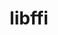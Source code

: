 ---
title: "libffi"
layout: cache
categories: [package, develop]
meta: {"compilers": ["apple-clang@=15.0.0", "cce@=18.0.0", "gcc@=10.2.1", "gcc@=10.3.0", "gcc@=10.5.0", "gcc@=11.1.0", "gcc@=11.4.0", "gcc@=12.3.0", "gcc@=12.4.0", "gcc@=13.2.0", "gcc@=13.3.0", "gcc@=7.3.1", "gcc@=7.5.0", "gcc@=9.4.0", "oneapi@=2024.1.0", "oneapi@=2024.2.1"], "num_specs": 49, "num_specs_by_stack": {"aws-isc": 1, "aws-isc-aarch64": 1, "aws-pcluster-icelake": 1, "aws-pcluster-neoverse_v1": 2, "aws-pcluster-x86_64_v4": 8, "bootstrap-x86_64-linux-gnu": 2, "build_systems": 2, "data-vis-sdk": 2, "developer-tools": 1, "developer-tools-aarch64-linux-gnu": 2, "developer-tools-darwin": 1, "developer-tools-manylinux2014": 1, "developer-tools-x86_64_v3-linux-gnu": 2, "e4s": 2, "e4s-cray-rhel": 2, "e4s-cray-sles": 1, "e4s-neoverse-v2": 2, "e4s-neoverse_v1": 1, "e4s-oneapi": 2, "e4s-power": 1, "e4s-rocm-external": 2, "gpu-tests": 4, "hep": 2, "ml-darwin-aarch64-mps": 1, "ml-linux-aarch64-cpu": 2, "ml-linux-aarch64-cuda": 2, "ml-linux-x86_64-cpu": 2, "ml-linux-x86_64-cuda": 2, "ml-linux-x86_64-rocm": 2, "radiuss": 2, "radiuss-aws": 2, "radiuss-aws-aarch64": 2, "root": 49, "tutorial": 4}, "oss": ["amzn2", "centos7", "rhel8", "sle_hpc15", "ubuntu18.04", "ubuntu20.04", "ubuntu22.04", "ubuntu24.04", "ventura"], "platforms": ["darwin", "linux"], "stacks": ["aws-isc", "aws-isc-aarch64", "aws-pcluster-icelake", "aws-pcluster-neoverse_v1", "aws-pcluster-x86_64_v4", "bootstrap-x86_64-linux-gnu", "build_systems", "data-vis-sdk", "developer-tools", "developer-tools-aarch64-linux-gnu", "developer-tools-darwin", "developer-tools-manylinux2014", "developer-tools-x86_64_v3-linux-gnu", "e4s", "e4s-cray-rhel", "e4s-cray-sles", "e4s-neoverse-v2", "e4s-neoverse_v1", "e4s-oneapi", "e4s-power", "e4s-rocm-external", "gpu-tests", "hep", "ml-darwin-aarch64-mps", "ml-linux-aarch64-cpu", "ml-linux-aarch64-cuda", "ml-linux-x86_64-cpu", "ml-linux-x86_64-cuda", "ml-linux-x86_64-rocm", "radiuss", "radiuss-aws", "radiuss-aws-aarch64", "root", "tutorial"], "targets": ["aarch64", "neoverse_v1", "neoverse_v2", "ppc64le", "skylake_avx512", "x86_64_v3", "x86_64_v4"], "versions": ["3.4.4", "3.4.6"]}
spec_details: [{"compiler": "gcc@=12.4.0", "hash": "24tmsfni44hf4hnithf45gg2ulnvbidy", "os": "amzn2", "platform": "linux", "size": "-", "stacks": ["aws-pcluster-x86_64_v4", "root"], "tarball": "https://binaries.spack.io/develop/build_cache/linux-amzn2-x86_64_v4/gcc-12.4.0/libffi-3.4.6/linux-amzn2-x86_64_v4-gcc-12.4.0-libffi-3.4.6-24tmsfni44hf4hnithf45gg2ulnvbidy.spack", "target": "x86_64_v4", "variants": ["build_system=autotools"], "versions": ["3.4.6"]}, {"compiler": "gcc@=11.4.0", "hash": "2cnxdz2vkwumt7ykt35nnnbqwxaer72x", "os": "ubuntu22.04", "platform": "linux", "size": "-", "stacks": ["e4s", "e4s-rocm-external", "hep", "root", "tutorial"], "tarball": "https://binaries.spack.io/develop/build_cache/linux-ubuntu22.04-x86_64_v3/gcc-11.4.0/libffi-3.4.6/linux-ubuntu22.04-x86_64_v3-gcc-11.4.0-libffi-3.4.6-2cnxdz2vkwumt7ykt35nnnbqwxaer72x.spack", "target": "x86_64_v3", "variants": ["build_system=autotools"], "versions": ["3.4.6"]}, {"compiler": "gcc@=12.3.0", "hash": "2r7ynxknkifgcykg2njbgjmcke7webwa", "os": "ubuntu22.04", "platform": "linux", "size": "-", "stacks": ["root", "tutorial"], "tarball": "https://binaries.spack.io/develop/build_cache/linux-ubuntu22.04-x86_64_v3/gcc-12.3.0/libffi-3.4.6/linux-ubuntu22.04-x86_64_v3-gcc-12.3.0-libffi-3.4.6-2r7ynxknkifgcykg2njbgjmcke7webwa.spack", "target": "x86_64_v3", "variants": ["build_system=autotools"], "versions": ["3.4.6"]}, {"compiler": "gcc@=13.2.0", "hash": "5gf4paxxnkr6fsppbsjmrd5hcjkam4gw", "os": "ubuntu24.04", "platform": "linux", "size": "-", "stacks": ["bootstrap-x86_64-linux-gnu", "ml-linux-x86_64-cpu", "ml-linux-x86_64-cuda", "ml-linux-x86_64-rocm", "root"], "tarball": "https://binaries.spack.io/develop/build_cache/linux-ubuntu24.04-x86_64_v3/gcc-13.2.0/libffi-3.4.6/linux-ubuntu24.04-x86_64_v3-gcc-13.2.0-libffi-3.4.6-5gf4paxxnkr6fsppbsjmrd5hcjkam4gw.spack", "target": "x86_64_v3", "variants": ["build_system=autotools"], "versions": ["3.4.6"]}, {"compiler": "gcc@=12.4.0", "hash": "5ifpde3xhouutkfjxhtli2y4cqwqlrdt", "os": "amzn2", "platform": "linux", "size": "-", "stacks": ["aws-pcluster-neoverse_v1", "root"], "tarball": "https://binaries.spack.io/develop/build_cache/linux-amzn2-neoverse_v1/gcc-12.4.0/libffi-3.4.6/linux-amzn2-neoverse_v1-gcc-12.4.0-libffi-3.4.6-5ifpde3xhouutkfjxhtli2y4cqwqlrdt.spack", "target": "neoverse_v1", "variants": ["build_system=autotools"], "versions": ["3.4.6"]}, {"compiler": "gcc@=13.2.0", "hash": "5ltteqxwhyxzjzoaavrwnufpxwjvmquy", "os": "ubuntu24.04", "platform": "linux", "size": "-", "stacks": ["ml-linux-aarch64-cpu", "ml-linux-aarch64-cuda", "root"], "tarball": "https://binaries.spack.io/develop/build_cache/linux-ubuntu24.04-aarch64/gcc-13.2.0/libffi-3.4.6/linux-ubuntu24.04-aarch64-gcc-13.2.0-libffi-3.4.6-5ltteqxwhyxzjzoaavrwnufpxwjvmquy.spack", "target": "aarch64", "variants": ["build_system=autotools"], "versions": ["3.4.6"]}, {"compiler": "gcc@=7.3.1", "hash": "6suiwvaupyuyasg4weguxzhmkltmdjo2", "os": "amzn2", "platform": "linux", "size": "-", "stacks": ["aws-pcluster-icelake", "root"], "tarball": "https://binaries.spack.io/develop/build_cache/linux-amzn2-skylake_avx512/gcc-7.3.1/libffi-3.4.4/linux-amzn2-skylake_avx512-gcc-7.3.1-libffi-3.4.4-6suiwvaupyuyasg4weguxzhmkltmdjo2.spack", "target": "skylake_avx512", "variants": ["build_system=autotools"], "versions": ["3.4.4"]}, {"compiler": "gcc@=12.4.0", "hash": "72xie4n3yn4owhb2ji3stxurh2xg3vvg", "os": "amzn2", "platform": "linux", "size": "-", "stacks": ["aws-pcluster-x86_64_v4", "root"], "tarball": "https://binaries.spack.io/develop/build_cache/linux-amzn2-x86_64_v4/gcc-12.4.0/libffi-3.4.6/linux-amzn2-x86_64_v4-gcc-12.4.0-libffi-3.4.6-72xie4n3yn4owhb2ji3stxurh2xg3vvg.spack", "target": "x86_64_v4", "variants": ["build_system=autotools"], "versions": ["3.4.6"]}, {"compiler": "gcc@=7.3.1", "hash": "7cdr6ox2vlre7hn3wjy3okxzxj5gtslt", "os": "amzn2", "platform": "linux", "size": "-", "stacks": ["radiuss-aws-aarch64", "root"], "tarball": "https://binaries.spack.io/develop/build_cache/linux-amzn2-aarch64/gcc-7.3.1/libffi-3.4.6/linux-amzn2-aarch64-gcc-7.3.1-libffi-3.4.6-7cdr6ox2vlre7hn3wjy3okxzxj5gtslt.spack", "target": "aarch64", "variants": ["build_system=autotools"], "versions": ["3.4.6"]}, {"compiler": "gcc@=10.5.0", "hash": "abl2ypadetl2t4v43o6xy3vuaawjwl32", "os": "centos7", "platform": "linux", "size": "-", "stacks": ["developer-tools-x86_64_v3-linux-gnu", "root"], "tarball": "https://binaries.spack.io/develop/build_cache/linux-centos7-x86_64_v3/gcc-10.5.0/libffi-3.4.6/linux-centos7-x86_64_v3-gcc-10.5.0-libffi-3.4.6-abl2ypadetl2t4v43o6xy3vuaawjwl32.spack", "target": "x86_64_v3", "variants": ["build_system=autotools"], "versions": ["3.4.6"]}, {"compiler": "oneapi@=2024.1.0", "hash": "avosnrne3r5qfkhep4hgowflbvf46oda", "os": "amzn2", "platform": "linux", "size": "-", "stacks": ["aws-pcluster-x86_64_v4", "root"], "tarball": "https://binaries.spack.io/develop/build_cache/linux-amzn2-x86_64_v4/oneapi-2024.1.0/libffi-3.4.6/linux-amzn2-x86_64_v4-oneapi-2024.1.0-libffi-3.4.6-avosnrne3r5qfkhep4hgowflbvf46oda.spack", "target": "x86_64_v4", "variants": ["build_system=autotools"], "versions": ["3.4.6"]}, {"compiler": "gcc@=10.3.0", "hash": "b3277igqwil7qg7bbdxnrhjmy6x4ezbg", "os": "sle_hpc15", "platform": "linux", "size": "-", "stacks": ["e4s-cray-sles", "root"], "tarball": "https://binaries.spack.io/develop/build_cache/linux-sle_hpc15-x86_64_v4/gcc-10.3.0/libffi-3.4.6/linux-sle_hpc15-x86_64_v4-gcc-10.3.0-libffi-3.4.6-b3277igqwil7qg7bbdxnrhjmy6x4ezbg.spack", "target": "x86_64_v4", "variants": ["build_system=autotools"], "versions": ["3.4.6"]}, {"compiler": "oneapi@=2024.1.0", "hash": "byuzmrixhh4elcuc7n5ybpp4szctvh2k", "os": "amzn2", "platform": "linux", "size": "-", "stacks": ["aws-pcluster-x86_64_v4", "root"], "tarball": "https://binaries.spack.io/develop/build_cache/linux-amzn2-x86_64_v3/oneapi-2024.1.0/libffi-3.4.6/linux-amzn2-x86_64_v3-oneapi-2024.1.0-libffi-3.4.6-byuzmrixhh4elcuc7n5ybpp4szctvh2k.spack", "target": "x86_64_v3", "variants": ["build_system=autotools"], "versions": ["3.4.6"]}, {"compiler": "gcc@=11.1.0", "hash": "chiledt2n4nrfw3sb2ftqr7pjkps3im6", "os": "ubuntu20.04", "platform": "linux", "size": "-", "stacks": ["gpu-tests", "root"], "tarball": "https://binaries.spack.io/develop/build_cache/linux-ubuntu20.04-x86_64_v3/gcc-11.1.0/libffi-3.4.4/linux-ubuntu20.04-x86_64_v3-gcc-11.1.0-libffi-3.4.4-chiledt2n4nrfw3sb2ftqr7pjkps3im6.spack", "target": "x86_64_v3", "variants": ["build_system=autotools", "patches=070b1f3"], "versions": ["3.4.4"]}, {"compiler": "gcc@=12.4.0", "hash": "cq6l2idknweovajia5qjblgbmwxfu2qw", "os": "amzn2", "platform": "linux", "size": "-", "stacks": ["aws-pcluster-x86_64_v4", "root"], "tarball": "https://binaries.spack.io/develop/build_cache/linux-amzn2-x86_64_v3/gcc-12.4.0/libffi-3.4.6/linux-amzn2-x86_64_v3-gcc-12.4.0-libffi-3.4.6-cq6l2idknweovajia5qjblgbmwxfu2qw.spack", "target": "x86_64_v3", "variants": ["build_system=autotools"], "versions": ["3.4.6"]}, {"compiler": "cce@=18.0.0", "hash": "ditlvjdlybyqc5h5ckbgftbyynbpszqw", "os": "rhel8", "platform": "linux", "size": "-", "stacks": ["e4s-cray-rhel", "root"], "tarball": "https://binaries.spack.io/develop/build_cache/linux-rhel8-x86_64_v3/cce-18.0.0/libffi-3.4.6/linux-rhel8-x86_64_v3-cce-18.0.0-libffi-3.4.6-ditlvjdlybyqc5h5ckbgftbyynbpszqw.spack", "target": "x86_64_v3", "variants": ["build_system=autotools"], "versions": ["3.4.6"]}, {"compiler": "gcc@=7.3.1", "hash": "dmxvjhxg3w2f3fdaj7vchr5grnsqhh37", "os": "amzn2", "platform": "linux", "size": "-", "stacks": ["radiuss-aws-aarch64", "root"], "tarball": "https://binaries.spack.io/develop/build_cache/linux-amzn2-aarch64/gcc-7.3.1/libffi-3.4.6/linux-amzn2-aarch64-gcc-7.3.1-libffi-3.4.6-dmxvjhxg3w2f3fdaj7vchr5grnsqhh37.spack", "target": "aarch64", "variants": ["build_system=autotools"], "versions": ["3.4.6"]}, {"compiler": "gcc@=11.4.0", "hash": "f6f3upoq2ncrkfzulpcyix6hrobzcygd", "os": "ubuntu22.04", "platform": "linux", "size": "-", "stacks": ["e4s-neoverse-v2", "root"], "tarball": "https://binaries.spack.io/develop/build_cache/linux-ubuntu22.04-neoverse_v2/gcc-11.4.0/libffi-3.4.6/linux-ubuntu22.04-neoverse_v2-gcc-11.4.0-libffi-3.4.6-f6f3upoq2ncrkfzulpcyix6hrobzcygd.spack", "target": "neoverse_v2", "variants": ["build_system=autotools"], "versions": ["3.4.6"]}, {"compiler": "cce@=18.0.0", "hash": "ff6pqk33gxuvsv5ctcyxgpeogrv6a4ad", "os": "rhel8", "platform": "linux", "size": "-", "stacks": ["e4s-cray-rhel", "root"], "tarball": "https://binaries.spack.io/develop/build_cache/linux-rhel8-x86_64_v3/cce-18.0.0/libffi-3.4.6/linux-rhel8-x86_64_v3-cce-18.0.0-libffi-3.4.6-ff6pqk33gxuvsv5ctcyxgpeogrv6a4ad.spack", "target": "x86_64_v3", "variants": ["build_system=autotools"], "versions": ["3.4.6"]}, {"compiler": "gcc@=7.3.1", "hash": "g7j2qk2eq6nmt576pbpgqfix2eogool3", "os": "amzn2", "platform": "linux", "size": "-", "stacks": ["aws-isc", "root"], "tarball": "https://binaries.spack.io/develop/build_cache/linux-amzn2-x86_64_v3/gcc-7.3.1/libffi-3.4.6/linux-amzn2-x86_64_v3-gcc-7.3.1-libffi-3.4.6-g7j2qk2eq6nmt576pbpgqfix2eogool3.spack", "target": "x86_64_v3", "variants": ["build_system=autotools"], "versions": ["3.4.6"]}, {"compiler": "gcc@=7.3.1", "hash": "gc7zl5vfz3xyh3krqg2s6yetbdghhpxr", "os": "amzn2", "platform": "linux", "size": "-", "stacks": ["radiuss-aws", "root"], "tarball": "https://binaries.spack.io/develop/build_cache/linux-amzn2-x86_64_v3/gcc-7.3.1/libffi-3.4.6/linux-amzn2-x86_64_v3-gcc-7.3.1-libffi-3.4.6-gc7zl5vfz3xyh3krqg2s6yetbdghhpxr.spack", "target": "x86_64_v3", "variants": ["build_system=autotools"], "versions": ["3.4.6"]}, {"compiler": "oneapi@=2024.1.0", "hash": "hlp5wnqmjc72lbhiakqppsqng5bdmpnb", "os": "amzn2", "platform": "linux", "size": "-", "stacks": ["aws-pcluster-x86_64_v4", "root"], "tarball": "https://binaries.spack.io/develop/build_cache/linux-amzn2-x86_64_v3/oneapi-2024.1.0/libffi-3.4.6/linux-amzn2-x86_64_v3-oneapi-2024.1.0-libffi-3.4.6-hlp5wnqmjc72lbhiakqppsqng5bdmpnb.spack", "target": "x86_64_v3", "variants": ["build_system=autotools"], "versions": ["3.4.6"]}, {"compiler": "oneapi@=2024.2.1", "hash": "id423qdjd52qb5oob4mekgnxoy6mbf6m", "os": "ubuntu22.04", "platform": "linux", "size": "-", "stacks": ["e4s-oneapi", "root"], "tarball": "https://binaries.spack.io/develop/build_cache/linux-ubuntu22.04-x86_64_v3/oneapi-2024.2.1/libffi-3.4.6/linux-ubuntu22.04-x86_64_v3-oneapi-2024.2.1-libffi-3.4.6-id423qdjd52qb5oob4mekgnxoy6mbf6m.spack", "target": "x86_64_v3", "variants": ["build_system=autotools"], "versions": ["3.4.6"]}, {"compiler": "gcc@=11.4.0", "hash": "ie4sauxnejuhd3jejfaved6m25vwc2zy", "os": "ubuntu22.04", "platform": "linux", "size": "-", "stacks": ["e4s-neoverse_v1", "root"], "tarball": "https://binaries.spack.io/develop/build_cache/linux-ubuntu22.04-neoverse_v1/gcc-11.4.0/libffi-3.4.6/linux-ubuntu22.04-neoverse_v1-gcc-11.4.0-libffi-3.4.6-ie4sauxnejuhd3jejfaved6m25vwc2zy.spack", "target": "neoverse_v1", "variants": ["build_system=autotools"], "versions": ["3.4.6"]}, {"compiler": "gcc@=13.3.0", "hash": "iu4lzjxbijcgpfykpfb5w7dyhrhk4nwe", "os": "rhel8", "platform": "linux", "size": "-", "stacks": ["developer-tools-aarch64-linux-gnu", "root"], "tarball": "https://binaries.spack.io/develop/build_cache/linux-rhel8-aarch64/gcc-13.3.0/libffi-3.4.6/linux-rhel8-aarch64-gcc-13.3.0-libffi-3.4.6-iu4lzjxbijcgpfykpfb5w7dyhrhk4nwe.spack", "target": "aarch64", "variants": ["build_system=autotools"], "versions": ["3.4.6"]}, {"compiler": "gcc@=13.2.0", "hash": "j2enorhqqder3oymr3enfecwxtom6jxo", "os": "ubuntu24.04", "platform": "linux", "size": "-", "stacks": ["ml-linux-aarch64-cpu", "ml-linux-aarch64-cuda", "root"], "tarball": "https://binaries.spack.io/develop/build_cache/linux-ubuntu24.04-aarch64/gcc-13.2.0/libffi-3.4.6/linux-ubuntu24.04-aarch64-gcc-13.2.0-libffi-3.4.6-j2enorhqqder3oymr3enfecwxtom6jxo.spack", "target": "aarch64", "variants": ["build_system=autotools"], "versions": ["3.4.6"]}, {"compiler": "gcc@=10.2.1", "hash": "ja72v5vgobpv5twdfqxkn77nwkyamqb7", "os": "centos7", "platform": "linux", "size": "-", "stacks": ["developer-tools-manylinux2014", "root"], "tarball": "https://binaries.spack.io/develop/build_cache/linux-centos7-x86_64_v3/gcc-10.2.1/libffi-3.4.6/linux-centos7-x86_64_v3-gcc-10.2.1-libffi-3.4.6-ja72v5vgobpv5twdfqxkn77nwkyamqb7.spack", "target": "x86_64_v3", "variants": ["build_system=autotools"], "versions": ["3.4.6"]}, {"compiler": "gcc@=7.5.0", "hash": "jmijes7k5kwjyx5hqgvqbouflacn5jjp", "os": "ubuntu18.04", "platform": "linux", "size": "-", "stacks": ["build_systems", "radiuss", "root"], "tarball": "https://binaries.spack.io/develop/build_cache/linux-ubuntu18.04-x86_64_v3/gcc-7.5.0/libffi-3.4.6/linux-ubuntu18.04-x86_64_v3-gcc-7.5.0-libffi-3.4.6-jmijes7k5kwjyx5hqgvqbouflacn5jjp.spack", "target": "x86_64_v3", "variants": ["build_system=autotools"], "versions": ["3.4.6"]}, {"compiler": "gcc@=12.3.0", "hash": "lbtwdkrae5eziols5pqc4tpre73m5zkx", "os": "ubuntu22.04", "platform": "linux", "size": "-", "stacks": ["root", "tutorial"], "tarball": "https://binaries.spack.io/develop/build_cache/linux-ubuntu22.04-x86_64_v3/gcc-12.3.0/libffi-3.4.6/linux-ubuntu22.04-x86_64_v3-gcc-12.3.0-libffi-3.4.6-lbtwdkrae5eziols5pqc4tpre73m5zkx.spack", "target": "x86_64_v3", "variants": ["build_system=autotools"], "versions": ["3.4.6"]}, {"compiler": "gcc@=11.1.0", "hash": "lhsfecuurk6wf2bgp77cl3kl5px4o232", "os": "ubuntu20.04", "platform": "linux", "size": "-", "stacks": ["gpu-tests", "root"], "tarball": "https://binaries.spack.io/develop/build_cache/linux-ubuntu20.04-x86_64_v3/gcc-11.1.0/libffi-3.4.4/linux-ubuntu20.04-x86_64_v3-gcc-11.1.0-libffi-3.4.4-lhsfecuurk6wf2bgp77cl3kl5px4o232.spack", "target": "x86_64_v3", "variants": ["build_system=autotools"], "versions": ["3.4.4"]}, {"compiler": "apple-clang@=15.0.0", "hash": "lx5ghndhqjxg6ovtdaqtzxulnbml34u5", "os": "ventura", "platform": "darwin", "size": "-", "stacks": ["developer-tools-darwin", "ml-darwin-aarch64-mps", "root"], "tarball": "https://binaries.spack.io/develop/build_cache/darwin-ventura-aarch64/apple-clang-15.0.0/libffi-3.4.6/darwin-ventura-aarch64-apple-clang-15.0.0-libffi-3.4.6-lx5ghndhqjxg6ovtdaqtzxulnbml34u5.spack", "target": "aarch64", "variants": ["build_system=autotools"], "versions": ["3.4.6"]}, {"compiler": "gcc@=13.3.0", "hash": "m7hqqcgev54u2xk3yb34fxicf6agqz4a", "os": "rhel8", "platform": "linux", "size": "-", "stacks": ["developer-tools-aarch64-linux-gnu", "root"], "tarball": "https://binaries.spack.io/develop/build_cache/linux-rhel8-aarch64/gcc-13.3.0/libffi-3.4.6/linux-rhel8-aarch64-gcc-13.3.0-libffi-3.4.6-m7hqqcgev54u2xk3yb34fxicf6agqz4a.spack", "target": "aarch64", "variants": ["build_system=autotools"], "versions": ["3.4.6"]}, {"compiler": "gcc@=11.1.0", "hash": "mcorpmq5fjgvzn23wxhyd62cmcj2t5f7", "os": "ubuntu20.04", "platform": "linux", "size": "-", "stacks": ["gpu-tests", "root"], "tarball": "https://binaries.spack.io/develop/build_cache/linux-ubuntu20.04-x86_64_v3/gcc-11.1.0/libffi-3.4.4/linux-ubuntu20.04-x86_64_v3-gcc-11.1.0-libffi-3.4.4-mcorpmq5fjgvzn23wxhyd62cmcj2t5f7.spack", "target": "x86_64_v3", "variants": ["build_system=autotools"], "versions": ["3.4.4"]}, {"compiler": "gcc@=7.5.0", "hash": "pabdliaqlqxdnvsmbxkahsy3ovsnzwje", "os": "ubuntu18.04", "platform": "linux", "size": "-", "stacks": ["developer-tools", "root"], "tarball": "https://binaries.spack.io/develop/build_cache/linux-ubuntu18.04-x86_64_v3/gcc-7.5.0/libffi-3.4.6/linux-ubuntu18.04-x86_64_v3-gcc-7.5.0-libffi-3.4.6-pabdliaqlqxdnvsmbxkahsy3ovsnzwje.spack", "target": "x86_64_v3", "variants": ["build_system=autotools"], "versions": ["3.4.6"]}, {"compiler": "gcc@=7.5.0", "hash": "pf5qzvtp4tu3ldmiif7m5mcjeuoxzieo", "os": "ubuntu18.04", "platform": "linux", "size": "-", "stacks": ["build_systems", "radiuss", "root"], "tarball": "https://binaries.spack.io/develop/build_cache/linux-ubuntu18.04-x86_64_v3/gcc-7.5.0/libffi-3.4.6/linux-ubuntu18.04-x86_64_v3-gcc-7.5.0-libffi-3.4.6-pf5qzvtp4tu3ldmiif7m5mcjeuoxzieo.spack", "target": "x86_64_v3", "variants": ["build_system=autotools"], "versions": ["3.4.6"]}, {"compiler": "gcc@=11.1.0", "hash": "ql666xo64bn6sf2uc6fuxcmmunne5wv2", "os": "ubuntu20.04", "platform": "linux", "size": "-", "stacks": ["data-vis-sdk", "root"], "tarball": "https://binaries.spack.io/develop/build_cache/linux-ubuntu20.04-x86_64_v3/gcc-11.1.0/libffi-3.4.6/linux-ubuntu20.04-x86_64_v3-gcc-11.1.0-libffi-3.4.6-ql666xo64bn6sf2uc6fuxcmmunne5wv2.spack", "target": "x86_64_v3", "variants": ["build_system=autotools"], "versions": ["3.4.6"]}, {"compiler": "gcc@=10.5.0", "hash": "r7lexpadzfjfcohr3ivhcufbspetadgs", "os": "centos7", "platform": "linux", "size": "-", "stacks": ["developer-tools-x86_64_v3-linux-gnu", "root"], "tarball": "https://binaries.spack.io/develop/build_cache/linux-centos7-x86_64_v3/gcc-10.5.0/libffi-3.4.6/linux-centos7-x86_64_v3-gcc-10.5.0-libffi-3.4.6-r7lexpadzfjfcohr3ivhcufbspetadgs.spack", "target": "x86_64_v3", "variants": ["build_system=autotools"], "versions": ["3.4.6"]}, {"compiler": "gcc@=12.4.0", "hash": "riaud3xjdtvs7ggb3nsrytlesnlnael6", "os": "amzn2", "platform": "linux", "size": "-", "stacks": ["aws-pcluster-x86_64_v4", "root"], "tarball": "https://binaries.spack.io/develop/build_cache/linux-amzn2-x86_64_v3/gcc-12.4.0/libffi-3.4.6/linux-amzn2-x86_64_v3-gcc-12.4.0-libffi-3.4.6-riaud3xjdtvs7ggb3nsrytlesnlnael6.spack", "target": "x86_64_v3", "variants": ["build_system=autotools"], "versions": ["3.4.6"]}, {"compiler": "gcc@=11.1.0", "hash": "snirgdlaattxl56kgjwgwocrb65biesg", "os": "ubuntu20.04", "platform": "linux", "size": "-", "stacks": ["data-vis-sdk", "root"], "tarball": "https://binaries.spack.io/develop/build_cache/linux-ubuntu20.04-x86_64_v3/gcc-11.1.0/libffi-3.4.6/linux-ubuntu20.04-x86_64_v3-gcc-11.1.0-libffi-3.4.6-snirgdlaattxl56kgjwgwocrb65biesg.spack", "target": "x86_64_v3", "variants": ["build_system=autotools"], "versions": ["3.4.6"]}, {"compiler": "gcc@=9.4.0", "hash": "spb37vspiaaz2sredpxpr6snplpf5fgi", "os": "ubuntu20.04", "platform": "linux", "size": "-", "stacks": ["e4s-power", "root"], "tarball": "https://binaries.spack.io/develop/build_cache/linux-ubuntu20.04-ppc64le/gcc-9.4.0/libffi-3.4.6/linux-ubuntu20.04-ppc64le-gcc-9.4.0-libffi-3.4.6-spb37vspiaaz2sredpxpr6snplpf5fgi.spack", "target": "ppc64le", "variants": ["build_system=autotools"], "versions": ["3.4.6"]}, {"compiler": "gcc@=11.1.0", "hash": "tgjwrmbxrnyzv2eari7jwyby4wabg237", "os": "ubuntu20.04", "platform": "linux", "size": "-", "stacks": ["gpu-tests", "root"], "tarball": "https://binaries.spack.io/develop/build_cache/linux-ubuntu20.04-x86_64_v3/gcc-11.1.0/libffi-3.4.4/linux-ubuntu20.04-x86_64_v3-gcc-11.1.0-libffi-3.4.4-tgjwrmbxrnyzv2eari7jwyby4wabg237.spack", "target": "x86_64_v3", "variants": ["build_system=autotools"], "versions": ["3.4.4"]}, {"compiler": "oneapi@=2024.2.1", "hash": "ugmktc4nsvdozwhlrnxflse62vw2ohh7", "os": "ubuntu22.04", "platform": "linux", "size": "-", "stacks": ["e4s-oneapi", "root"], "tarball": "https://binaries.spack.io/develop/build_cache/linux-ubuntu22.04-x86_64_v3/oneapi-2024.2.1/libffi-3.4.6/linux-ubuntu22.04-x86_64_v3-oneapi-2024.2.1-libffi-3.4.6-ugmktc4nsvdozwhlrnxflse62vw2ohh7.spack", "target": "x86_64_v3", "variants": ["build_system=autotools"], "versions": ["3.4.6"]}, {"compiler": "gcc@=7.3.1", "hash": "uxm63hqdob6dkj6cvubrls7ghhh6j2zv", "os": "amzn2", "platform": "linux", "size": "-", "stacks": ["aws-isc-aarch64", "root"], "tarball": "https://binaries.spack.io/develop/build_cache/linux-amzn2-aarch64/gcc-7.3.1/libffi-3.4.6/linux-amzn2-aarch64-gcc-7.3.1-libffi-3.4.6-uxm63hqdob6dkj6cvubrls7ghhh6j2zv.spack", "target": "aarch64", "variants": ["build_system=autotools"], "versions": ["3.4.6"]}, {"compiler": "gcc@=11.4.0", "hash": "v6t42lzp23kbtsdm5onck2lbklr4bhwy", "os": "ubuntu22.04", "platform": "linux", "size": "-", "stacks": ["e4s-neoverse-v2", "root"], "tarball": "https://binaries.spack.io/develop/build_cache/linux-ubuntu22.04-neoverse_v2/gcc-11.4.0/libffi-3.4.6/linux-ubuntu22.04-neoverse_v2-gcc-11.4.0-libffi-3.4.6-v6t42lzp23kbtsdm5onck2lbklr4bhwy.spack", "target": "neoverse_v2", "variants": ["build_system=autotools"], "versions": ["3.4.6"]}, {"compiler": "oneapi@=2024.1.0", "hash": "vjwjdp5aep5wtpajj27sbgnsap6bxjww", "os": "amzn2", "platform": "linux", "size": "-", "stacks": ["aws-pcluster-x86_64_v4", "root"], "tarball": "https://binaries.spack.io/develop/build_cache/linux-amzn2-x86_64_v4/oneapi-2024.1.0/libffi-3.4.6/linux-amzn2-x86_64_v4-oneapi-2024.1.0-libffi-3.4.6-vjwjdp5aep5wtpajj27sbgnsap6bxjww.spack", "target": "x86_64_v4", "variants": ["build_system=autotools"], "versions": ["3.4.6"]}, {"compiler": "gcc@=7.3.1", "hash": "wxbfhmj54timqaafq3puzughm26fsjyr", "os": "amzn2", "platform": "linux", "size": "-", "stacks": ["radiuss-aws", "root"], "tarball": "https://binaries.spack.io/develop/build_cache/linux-amzn2-x86_64_v3/gcc-7.3.1/libffi-3.4.6/linux-amzn2-x86_64_v3-gcc-7.3.1-libffi-3.4.6-wxbfhmj54timqaafq3puzughm26fsjyr.spack", "target": "x86_64_v3", "variants": ["build_system=autotools"], "versions": ["3.4.6"]}, {"compiler": "gcc@=11.4.0", "hash": "xvd7m5gldf7ogzw67sn4nx7mriqeixyd", "os": "ubuntu22.04", "platform": "linux", "size": "-", "stacks": ["e4s", "e4s-rocm-external", "hep", "root", "tutorial"], "tarball": "https://binaries.spack.io/develop/build_cache/linux-ubuntu22.04-x86_64_v3/gcc-11.4.0/libffi-3.4.6/linux-ubuntu22.04-x86_64_v3-gcc-11.4.0-libffi-3.4.6-xvd7m5gldf7ogzw67sn4nx7mriqeixyd.spack", "target": "x86_64_v3", "variants": ["build_system=autotools"], "versions": ["3.4.6"]}, {"compiler": "gcc@=13.2.0", "hash": "ythljbvmeqn42tso3uopcsidmxcm5ovd", "os": "ubuntu24.04", "platform": "linux", "size": "-", "stacks": ["bootstrap-x86_64-linux-gnu", "ml-linux-x86_64-cpu", "ml-linux-x86_64-cuda", "ml-linux-x86_64-rocm", "root"], "tarball": "https://binaries.spack.io/develop/build_cache/linux-ubuntu24.04-x86_64_v3/gcc-13.2.0/libffi-3.4.6/linux-ubuntu24.04-x86_64_v3-gcc-13.2.0-libffi-3.4.6-ythljbvmeqn42tso3uopcsidmxcm5ovd.spack", "target": "x86_64_v3", "variants": ["build_system=autotools"], "versions": ["3.4.6"]}, {"compiler": "gcc@=12.4.0", "hash": "za5yg24z4erb7ijlektkcynenhqj66va", "os": "amzn2", "platform": "linux", "size": "-", "stacks": ["aws-pcluster-neoverse_v1", "root"], "tarball": "https://binaries.spack.io/develop/build_cache/linux-amzn2-neoverse_v1/gcc-12.4.0/libffi-3.4.6/linux-amzn2-neoverse_v1-gcc-12.4.0-libffi-3.4.6-za5yg24z4erb7ijlektkcynenhqj66va.spack", "target": "neoverse_v1", "variants": ["build_system=autotools"], "versions": ["3.4.6"]}]
---